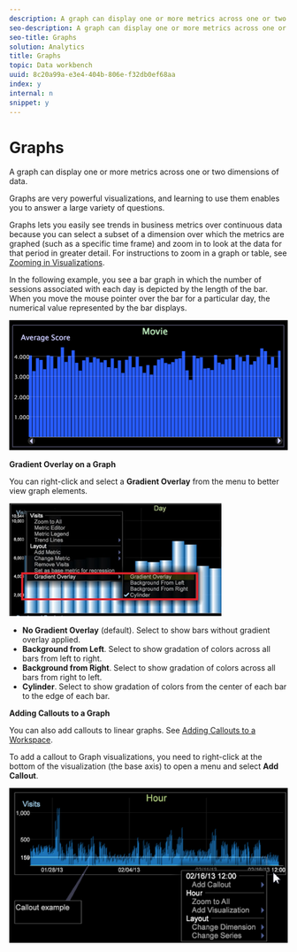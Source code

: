```yaml
---
description: A graph can display one or more metrics across one or two dimensions of data.
seo-description: A graph can display one or more metrics across one or two dimensions of data.
seo-title: Graphs
solution: Analytics
title: Graphs
topic: Data workbench
uuid: 8c20a99a-e3e4-404b-806e-f32db0ef68aa
index: y
internal: n
snippet: y
---
```


# Graphs

A graph can display one or more metrics across one or two dimensions of data.

 Graphs are very powerful visualizations, and learning to use them enables you to answer a large variety of questions.

Graphs lets you easily see trends in business metrics over continuous data because you can select a subset of a dimension over which the metrics are graphed (such as a specific time frame) and zoom in to look at the data for that period in greater detail. For instructions to zoom in a graph or table, see [Zooming in Visualizations](../../c_vis/c_zoom_vis.md#concept_7E33670BB5344F78A316F1A84CC20530).

In the following example, you see a bar graph in which the number of sessions associated with each day is depicted by the length of the bar. When you move the mouse pointer over the bar for a particular day, the numerical value represented by the bar displays.

![](assets/vis_Graph.png)

**Gradient Overlay on a Graph**

You can right-click and select a **Gradient Overlay** from the menu to better view graph elements.

![](assets/6_51_gradient_graph.png)

* **No Gradient Overlay** (default). Select to show bars without gradient overlay applied. 
* **Background from Left**. Select to show gradation of colors across all bars from left to right. 
* **Background from Right**. Select to show gradation of colors across all bars from right to left. 
* **Cylinder**. Select to show gradation of colors from the center of each bar to the edge of each bar.

**Adding Callouts to a Graph**

You can also add callouts to linear graphs. See [Adding Callouts to a Workspace](../../c_vis/c_call_wkspc.md#concept_212B09E763044D938987B4A9C658ADC0).

To add a callout to Graph visualizations, you need to right-click at the bottom of the visualization (the base axis) to open a menu and select **Add Callout**.

![](assets/visualization_callout_linegraph.png)

